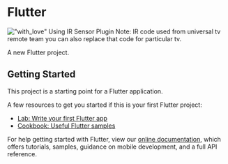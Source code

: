 # Flutter 
!["with_love"](	https://raw.githubusercontent.com/GitJournal/dart_git/master/assets/logo.png)
Using IR Sensor Plugin
Note: IR code used from universal tv remote team you can also replace that code for particular tv.

A new Flutter project.

## Getting Started

This project is a starting point for a Flutter application.

A few resources to get you started if this is your first Flutter project:

- [Lab: Write your first Flutter app](https://flutter.dev/docs/get-started/codelab)
- [Cookbook: Useful Flutter samples](https://flutter.dev/docs/cookbook)

For help getting started with Flutter, view our
[online documentation](https://flutter.dev/docs), which offers tutorials,
samples, guidance on mobile development, and a full API reference.
